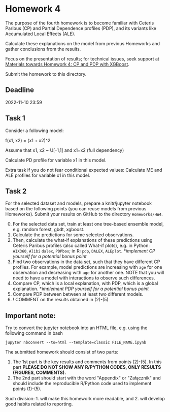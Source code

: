 # Homework 4

The purpose of the fourth homework is to become familiar with Ceteris Paribus (CP) and Partial Dependence profiles (PDP), and its variants like Accumulated Local Effects (ALE). 

Calculate these explanations on the model from previous Homeworks and gather conclusions from the results.

Focus on the presentation of results; for technical issues, seek support at [Materials towards Homework 4: CP and PDP with XGBoost](https://mim-uw.github.io/eXplainableMachineLearning-2023/hw4_cp_and_pdp_with_xgboost_on_titanic.html).

Submit the homework to this directory.

## Deadline 

2022-11-10 23:59

## Task 1

Consider a following model:

f(x1, x2) = (x1 + x2)^2

Assume that x1, x2 ~ U[-1,1] and x1=x2 (full dependency)

Calculate PD profile for variable x1 in this model.

Extra task if you do not fear conditional expected values: Calculate ME and ALE profiles for variable x1 in this model.


## Task 2

For the selected dataset and models, prepare a knitr/jupyter notebook based on the following points (you can reuse models from previous Homeworks).
Submit your results on GitHub to the directory `Homeworks/HW4`.


0. For the selected data set, train at least one tree-based ensemble model, e.g. random forest, gbdt, xgboost.
1. Calculate the predictions for some selected observations.
2. Then, calculate the what-if explanations of these predictions using Ceteris Paribus profiles (also called What-if plots), e.g. in Python: `AIX360`, `Alibi` `dalex`, `PDPbox`; in R: `pdp`, `DALEX`, `ALEplot`. **implement CP yourself for a potential bonus point*
3. Find two observations in the data set, such that they have different CP profiles. For example, model predictions are increasing with `age` for one observation and decreasing with `age` for another one. NOTE that you will need to have a model with interactions to observe such differences.
4. Compare CP, which is a local explanation, with PDP, which is a global explanation. **implement PDP yourself for a potential bonus point*
5. Compare PDP between between at least two different models.
6. ! COMMENT on the results obtained in (2)-(5)


## **Important note:**

Try to convert the jupyter notebook into an HTML file, e.g. using the following command in bash

```
jupyter nbconvert --to=html --template=classic FILE_NAME.ipynb
```

The submitted homework should consist of two parts:

1. The 1st part is the key results and comments from points (2)-(5). In this part **PLEASE DO NOT SHOW ANY R/PYTHON CODES, ONLY RESULTS (FIGURES, COMMENTS).**
2. The 2nd part should start with the word "Appendix" or "Załącznik" and should include the reproducible R/Python code used to implement points (1)-(5).

Such division: 1. will make this homework more readable, and 2. will develop good habits related to reporting.
